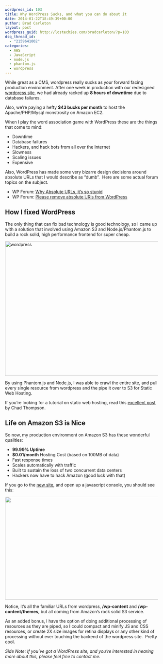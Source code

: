 ```yaml
---
wordpress_id: 103
title: Why WordPress Sucks, and what you can do about it
date: 2014-01-22T18:49:39+00:00
author: Brad Carleton
layout: post
wordpress_guid: http://lostechies.com/bradcarleton/?p=103
dsq_thread_id:
  - "2159641002"
categories:
  - AWS
  - JavaScript
  - node.js
  - phantom.js
  - wordpress
---
```

While great as a CMS, wordpress really sucks as your forward facing production environment. After one week in production with our redesigned <a title="TechPines" href="http://techpines.com" target="_blank">wordpress site</a>, we had already racked up **8 hours of downtime** due to database failures.

Also, we&#8217;re paying a hefty **$43 bucks per month** to host the Apache/PHP/Mysql monstrosity on Amazon EC2.

When I play the word association game with WordPress these are the things that come to mind:

  * Downtime
  * Database failures
  * Hackers, and hack bots from all over the Internet
  * Slowness
  * Scaling issues
  * Expensive

Also, WordPress has made some very bizarre design decisions around absolute URLs that I would describe as &#8220;dumb&#8221;.  Here are some actual forum topics on the subject.

  * WP Forum: <a href="http://wordpress.org/support/topic/uploaded-images-why-absolute-urls-its-so-stupid" target="_blank">Why Absolute URLs, it&#8217;s so stupid</a>
  * WP Forum: <a href="http://wordpress.org/support/topic/please-remove-absolute-urls-from-wp" target="_blank">Please remove absolute URls from WordPress</a>

## How I fixed WordPress

The only thing that can fix bad technology is good technology, so I came up with a solution that involved using Amazon S3 and Node.js/Phantom.js to build a rock solid, high performance frontend for super cheap.

[<img class="alignnone size-full wp-image-105" title="wordpress" src="http://clayvessel.org/clayvessel/wp-content/uploads/2014/01/wordpress.png" alt="wordpress" width="598" height="442" srcset="http://clayvessel.org/clayvessel/wp-content/uploads/2014/01/wordpress.png 598w, http://clayvessel.org/clayvessel/wp-content/uploads/2014/01/wordpress-300x222.png 300w" sizes="(max-width: 598px) 100vw, 598px" />](http://clayvessel.org/clayvessel/wp-content/uploads/2014/01/wordpress.png)

By using Phantom.js and Node.js, I was able to crawl the entire site, and pull every single resource from wordpress and the pipe it over to S3 for Static Web Hosting.

If you&#8217;re looking for a tutorial on static web hosting, read this [excellent post](http://chadthompson.me/2013/05/06/static-web-hosting-with-amazon-s3/) by Chad Thompson.

## Life on Amazon S3 is Nice

So now, my production environment on Amazon S3 has these wonderful qualities:

  * **99.99% Uptime**
  * **$0.01/month** Hosting Cost (based on 100MB of data)
  * Fast response times
  * Scales automatically with traffic
  * Built to sustain the loss of two concurrent data centers
  * Hackers now have to hack Amazon (good luck with that)

If you go to the <a title="TechPines" href="http://techpines.com" target="_blank">new site</a>, and open up a javascript console, you should see this:

[<img class="alignnone size-full wp-image-110" title="techpines-console-with-marks" src="http://clayvessel.org/clayvessel/wp-content/uploads/2014/01/techpines-console-with-marks.png" alt="" width="598" height="337" srcset="http://clayvessel.org/clayvessel/wp-content/uploads/2014/01/techpines-console-with-marks.png 598w, http://clayvessel.org/clayvessel/wp-content/uploads/2014/01/techpines-console-with-marks-300x169.png 300w" sizes="(max-width: 598px) 100vw, 598px" />](http://clayvessel.org/clayvessel/wp-content/uploads/2014/01/techpines-console-with-marks.png)

Notice, it&#8217;s all the familiar URLs from wordpress, **/wp-content** and **/wp-content/themes**, but all coming from Amazon&#8217;s rock solid S3 service.

As an added bonus, I have the option of doing additional processing of resources as they are piped, so I could compact and minify JS and CSS resources, or create 2X size images for retina displays or any other kind of processing without ever touching the backend of the wordpress site.  Pretty cool.

_Side Note: If you&#8217;ve got a WordPress site, and you&#8217;re interested in hearing more about this, please feel free to contact me._